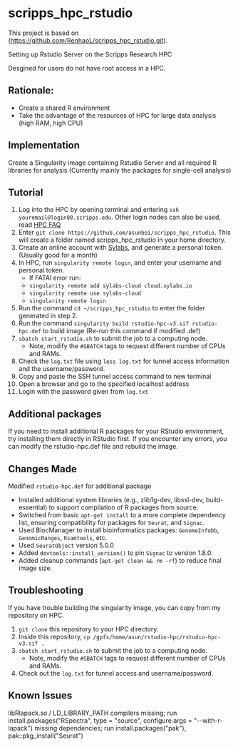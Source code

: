 # scripps_hpc_rstudio
This project is based on (https://github.com/RenhaoL/scripps_hpc_rstudio.git).

Setting up Rstudio Server on the Scripps Research HPC

Desgined for users do not have root access in a HPC.

## Rationale: 
- Create a shared R environment
- Take the advantage of the resources of HPC for large data analysis (high RAM, high CPU)

## Implementation
Create a Singularity image containing Rstudio Server and all required R libraries for analysis (Currently mainly the packages for single-cell analysis)

## Tutorial
1. Log into the HPC by opening terminal and entering `ssh youremail@login00.scripps.edu`. Other login nodes can also be used, read [HPC FAQ](https://scrippsresearch.sharepoint.com/sites/its/SitePages/HPC-FAQ.aspx)  
2. Enter `git clone https://github.com/asunboi/scripps_hpc_rstudio`. This will create a folder named scripps_hpc_rstudio in your home directory.
3. Create an online account with [Sylabs](https://sylabs.io/), and generate a personal token. (Usually good for a month)
4. In HPC, run `singularity remote login`, and enter your username and personal token.   
   - If FATAl error run:
   - `singularity remote add sylabs-cloud cloud.sylabs.io`
   - `singularity remote use sylabs-cloud`
   - `singularity remote login`
5. Run the command `cd ~/scripps_hpc_rstudio` to enter the folder generated in step 2.
6. Run the command `singularity build rstudio-hpc-v3.sif rstudio-hpc.def` to build image (Re-run this command if modified .def)
7. `sbatch start_rstudio.sh` to submit the job to a computing node. 
    - Note, modify the `#SBATCH` tags to request different number of CPUs and RAMs.
8. Check the `log.txt` file using `less log.txt` for tunnel access information and the username/password.
9. Copy and paste the SSH tunnel access command to new terminal
10. Open a browser and go to the specified localhost address
11. Login with the password given from `log.txt`

## Additional packages
If you need to install additional R packages for your RStudio environment, try installing them directly in RStudio first. If you encounter any errors, you can modify the rstudio-hpc.def file and rebuild the image.

## Changes Made
Modified `rstudio-hpc.def` for additional package
- Installed additional system libraries (e.g., zlib1g-dev, libssl-dev, build-essential) to support compilation of R packages from source.
- Switched from basic `apt-get install` to a more complete dependency list, ensuring compatibility for packages for `Seurat`, and `Signac`.
- Used BiocManager to install bioinformatics packages: `GenomeInfoDb`, `GenomicRanges`, `Rsamtools`, etc.
- Used `SeuratObject` version 5.0.0
- Added `devtools::install_version()` to pin `Signac` to version 1.8.0.
- Added cleanup commands (`apt-get clean && rm -rf`) to reduce final image size.

## Troubleshooting
If you have trouble building the singularity image, you can copy from my repository on HPC. 

1. `git clone` this repository to your HPC directory. 
2. Inside this repository, `cp /gpfs/home/asun/rstudio-hpc/rstudio-hpc-v3.sif .`
3. `sbatch start_rstudio.sh` to submit the job to a computing node. 
    - Note, modify the `#SBATCH` tags to request different number of CPUs and RAMs.
4. Check out the `log.txt` for tunnel access and username/password.

## Known Issues
libRlapack.so / LD_LIBRARY_PATH compilers missing; run install.packages("RSpectra", type = "source", configure.args = "--with-r-lapack")
missing dependencies; run install.packages("pak"), pak::pkg_install("Seurat")
